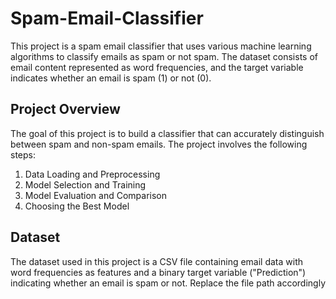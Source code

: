 # Spam-Email-Classifier

This project is a spam email classifier that uses various machine learning algorithms to classify emails as spam or not spam. The dataset consists of email content represented as word frequencies, and the target variable indicates whether an email is spam (1) or not (0).

## Project Overview

The goal of this project is to build a classifier that can accurately distinguish between spam and non-spam emails. The project involves the following steps:

1. Data Loading and Preprocessing
2. Model Selection and Training
3. Model Evaluation and Comparison
4. Choosing the Best Model

## Dataset

The dataset used in this project is a CSV file containing email data with word frequencies as features and a binary target variable ("Prediction") indicating whether an email is spam or not. Replace the file path accordingly



